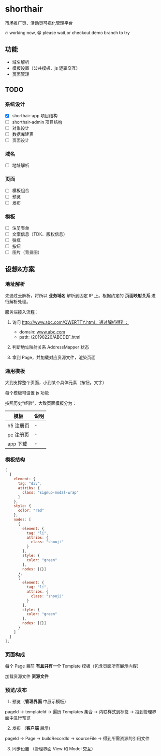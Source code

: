 # shorthair

市场推广页、活动页可视化管理平台

:fire: working now, :grin: please wait,or checkout demo branch to try

## 功能

- 域名解析
- 模板设置（公共模板、js 逻辑交互）
- 页面管理

## TODO

### 系统设计

- [x] shorthair-app 项目结构
- [ ] shorthair-admin 项目结构
- [ ] 对象设计
- [ ] 数据库建表
- [ ] 页面设计

### 域名

- [ ] 地址解析

### 页面

- [ ] 模板组合
- [ ] 预览
- [ ] 发布

### 模板

- [ ] 注册表单
- [ ] 文案信息（TDK、版权信息）
- [ ] 弹框
- [ ] 按钮
- [ ] 图片（背景图）

## 设想&方案

### 地址解析

先通过云解析，将所以 **业务域名** 解析到固定 IP 上。根据约定的 **页面映射关系** 进行解析处理。

服务端接入流程：

1. 访问 http://www.abc.com/QWERTTY.html，通过解析得到：

   - domain: www.abc.com
   - path: /20190220/ABCDEF.html

2. 判断地址映射关系 AddressMapper 状态
3. 拿到 Page，并加载对应资源文件，渲染页面

### 通用模板

大到支撑整个页面，小到某个具体元素（按钮，文字）

每个模板可设置 js 功能

按照历史“经验”，大致页面模板分为：

| 模板      | 说明 |
| --------- | ---- |
| h5 注册页 | -    |
| pc 注册页 | -    |
| app 下载  | -    |

### 模板结构

```js
[
  {
    element: {
      tag: "div",
      attribs: {
        class: "signup-modal-wrap"
      }
    },
    style: {
      color: "red"
    },
    nodes: [
      {
        element: {
          tag: "li",
          attribs: {
            class: "shouji"
          }
        },
        style: {
          color: "green"
        },
        nodes: [{}]
      },
      {
        element: {
          tag: "li",
          attribs: {
            class: "shouji"
          }
        },
        style: {
          color: "green"
        },
        nodes: [{}]
      }
    ]
  }
];
```

### 页面构成

每个 Page 目前 **有且只有一个** Template 模板（包含页面所有展示内容）

加载资源文件 **资源文件**

### 预览/发布

1. 预览（**管理界面** 中展示模板）

pageId -> templateId -> 遍历 Templates 集合 -> 内联样式到标签 -> 投到管理界面中进行预览

2. 发布 （**客户端** 展示）

pageId -> Page -> buildRecordId -> sourceFile -> 得到所需资源的引用文件

3. 同步设置 （管理界面 View 和 Model 交互）
